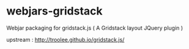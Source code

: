 # webjars-gridstack
Webjar packaging for gridstack.js ( A Gridstack layout JQuery plugin )

upstream : http://troolee.github.io/gridstack.js/
